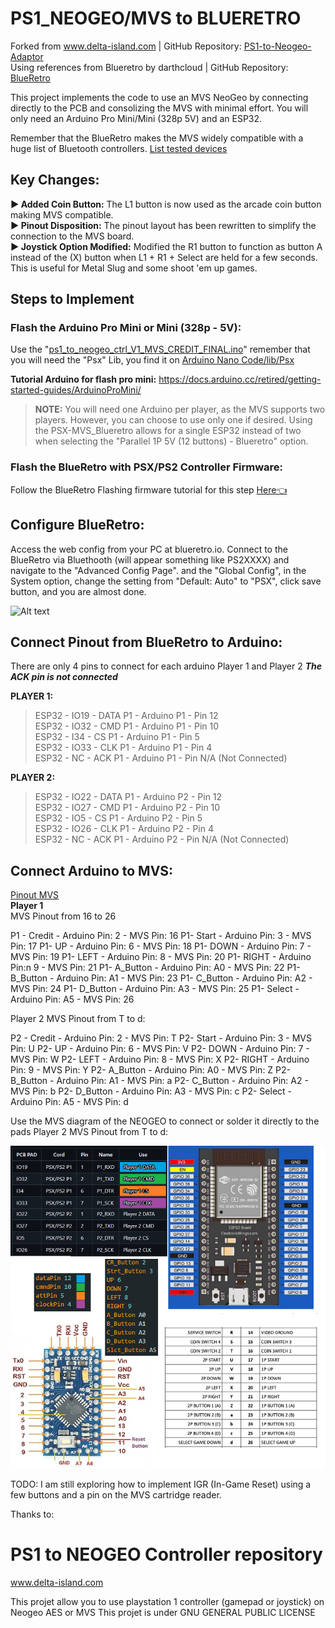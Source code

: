 # PS1_NEOGEO/MVS to BLUERETRO
Forked from www.delta-island.com | GitHub Repository: [PS1-to-Neogeo-Adaptor](https://github.com/Delta-island/PS1-to-Neogeo-Adaptor)  
Using references from Blueretro by darthcloud | GitHub Repository: [BlueRetro](https://github.com/darthcloud/BlueRetro)  

This project implements the code to use an MVS NeoGeo by connecting directly to the PCB and consolizing the MVS with minimal effort. You will only need an Arduino Pro Mini/Mini (328p 5V) and an ESP32.  

Remember that the BlueRetro makes the MVS widely compatible with a huge list of Bluetooth controllers. [List tested devices](https://github.com/darthcloud/BlueRetro/wiki/Controller-pairing-guide#1---list-of-tested-bluetooth-devices)

## Key Changes:
**► Added Coin Button:** The L1 button is now used as the arcade coin button making MVS compatible.  
**► Pinout Disposition:** The pinout layout has been rewritten to simplify the connection to the MVS board.  
**► Joystick Option Modified:** Modified the R1 button to function as button A instead of the (X) button when L1 + R1 + Select are held for a few seconds. This is useful for Metal Slug and some shoot 'em up games.  

## Steps to Implement  
### Flash the Arduino Pro Mini or Mini (328p - 5V):
Use the "[ps1_to_neogeo_ctrl_V1_MVS_CREDIT_FINAL.ino](https://github.com/Gand46/PS1-to-MVS_to_Blueretro/blob/master/Arduino%20Nano%20Code/ps1_to_neogeo_ctrl_V1_MVS_CREDIT_FINAL.ino)" remember that you will need the "Psx" Lib, you find it on [Arduino Nano Code/lib/Psx](https://github.com/Gand46/PS1-to-MVS_to_Blueretro/tree/master/Arduino%20Nano%20Code/lib/Psx)  

**Tutorial Arduino for flash pro mini:** https://docs.arduino.cc/retired/getting-started-guides/ArduinoProMini/  

>**NOTE:** You will need one Arduino per player, as the MVS supports two players. However, you can choose to use only one if desired. Using the PSX-MVS_Blueretro allows for a single ESP32 instead of two when selecting the "Parallel 1P 5V (12 buttons) - Blueretro" option.

### Flash the BlueRetro with PSX/PS2 Controller Firmware:

Follow the BlueRetro Flashing firmware tutorial for this step [Here👈](https://github.com/darthcloud/BlueRetro/wiki/Flashing-firmware-Windows-10)

## Configure BlueRetro:
Access the web config  from your PC at blueretro.io. Connect to the BlueRetro via Bluethooth (will appear something like PS2XXXX) and navigate to the "Advanced Config Page".
and the "Global Config", in the System option, change the setting from "Default: Auto" to "PSX", click save button, and you are almost done.

![Alt text](https://github.com/darthcloud/BlueRetro/wiki/img/web/advance_global.png)

## Connect Pinout from BlueRetro to Arduino:
There are only 4 pins to connect for each arduino Player 1 and Player 2 ***The ACK pin is not connected***

**PLAYER 1:**
>ESP32 - IO19 - DATA P1 - Arduino P1 - Pin 12  
>ESP32 - IO32 - CMD P1 - Arduino P1 - Pin 10  
>ESP32 - I34 - CS P1 - Arduino P1 - Pin 5  
>ESP32 - IO33 - CLK P1 - Arduino P1 - Pin 4  
>ESP32 - NC - ACK P1 - Arduino P1 - Pin N/A (Not Connected)  


**PLAYER 2:**

>ESP32 - IO22 - DATA P1 - Arduino P2 - Pin 12  
>ESP32 - IO27 - CMD P1 - Arduino P2 - Pin 10  
>ESP32 - IO5 - CS P1 - Arduino P2 - Pin 5  
>ESP32 - IO26 - CLK P1 - Arduino P2 - Pin 4  
>ESP32 - NC - ACK P1 - Arduino P2 - Pin N/A (Not Connected)  


## Connect Arduino to MVS:
[Pinout MVS](https://github.com/Gand46/PS1-to-MVS_to_Blueretro/blob/master/Images/Pinout-SNK-Neo-Geo-MVS_page-0001.jpg)  
**Player 1**  
MVS Pinout from 16 to 26  

P1 - Credit - Arduino Pin: 2 - MVS Pin: 16
P1- Start - Arduino Pin: 3 - MVS Pin: 17
P1- UP - Arduino Pin: 6 - MVS Pin: 18
P1- DOWN - Arduino Pin: 7 - MVS Pin: 19
P1- LEFT - Arduino Pin: 8 - MVS Pin: 20
P1- RIGHT - Arduino Pin:n 9 - MVS Pin: 21
P1- A_Button - Arduino Pin: A0 - MVS Pin: 22
P1- B_Button - Arduino Pin: A1 - MVS Pin: 23
P1- C_Button - Arduino Pin: A2 - MVS Pin: 24
P1- D_Button - Arduino Pin: A3 - MVS Pin: 25
P1- Select - Arduino Pin: A5 - MVS Pin: 26

Player 2 MVS Pinout from T to d:

P2 - Credit - Arduino Pin: 2 - MVS Pin: T
P2- Start - Arduino Pin: 3 - MVS Pin: U
P2- UP - Arduino Pin: 6 - MVS Pin: V
P2- DOWN - Arduino Pin: 7 - MVS Pin: W
P2- LEFT - Arduino Pin: 8 - MVS Pin: X
P2- RIGHT - Arduino Pin: 9 - MVS Pin: Y
P2- A_Button - Arduino Pin: A0 - MVS Pin: Z
P2- B_Button - Arduino Pin: A1 - MVS Pin: a
P2- C_Button - Arduino Pin: A2 - MVS Pin: b
P2- D_Button - Arduino Pin: A3 - MVS Pin: c
P2- Select - Arduino Pin: A5 - MVS Pin: d

Use the MVS diagram of the NEOGEO to connect or solder it directly to the pads  Player 2 MVS Pinout from T to d:  




![Alt text](Images/BlueRetro_PSX_MVS_NEOGEO.png)

TODO: I am still exploring how to implement IGR (In-Game Reset) using a few buttons and a pin on the MVS cartridge reader.

Thanks to:

# PS1 to NEOGEO Controller repository
www.delta-island.com

This projet allow you to use playstation 1 controller (gamepad or joystick) on Neogeo AES or MVS
This projet is under GNU GENERAL PUBLIC LICENSE
